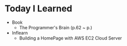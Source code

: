 # Today I Learned

- Book
  - The Programmer's Brain (p.62 ~ p.)
- Inflearn
  - Building a HomePage with AWS EC2 Cloud Server
